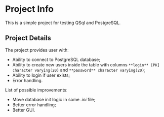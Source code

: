 # Project Info
This is a simple project for testing QSql and PostgreSQL.

## Project Details
The project provides user with:
- Ability to connect to PostgreSQL database;
- Ability to create new users inside the table with columns `**login** [PK] character varying(20)` and `**password** character varying(20)`;
- Ability to login if user exists;
- Error handling.

List of possible improvements:
- Move database init logic in some *.ini* file;
- Better error handling;
- Better GUI.
